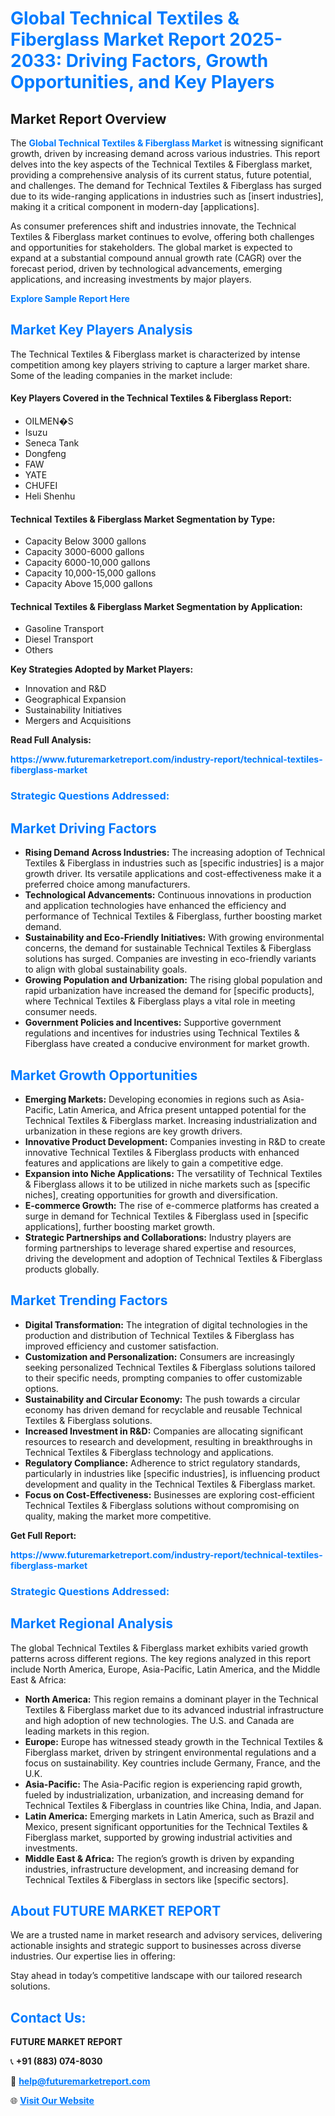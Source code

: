<h1 style="color: #007BFF;">Global Technical Textiles & Fiberglass Market Report 2025-2033: Driving Factors, Growth Opportunities, and Key Players</h1>

<section id="overview">
<h2>Market Report Overview</h2>
<p>The <a href="https://www.futuremarketreport.com/industry-report/technical-textiles-fiberglass-market" style="color: #007BFF; text-decoration: none;"><strong>Global Technical Textiles & Fiberglass Market</strong></a> is witnessing significant growth, driven by increasing demand across various industries. This report delves into the key aspects of the Technical Textiles & Fiberglass market, providing a comprehensive analysis of its current status, future potential, and challenges. The demand for Technical Textiles & Fiberglass has surged due to its wide-ranging applications in industries such as [insert industries], making it a critical component in modern-day [applications].</p>
<p>As consumer preferences shift and industries innovate, the Technical Textiles & Fiberglass market continues to evolve, offering both challenges and opportunities for stakeholders. The global market is expected to expand at a substantial compound annual growth rate (CAGR) over the forecast period, driven by technological advancements, emerging applications, and increasing investments by major players.</p>
</section>

<section id="overview">
<p><a href="https://www.futuremarketreport.com/request-sample/reportId=33024" style="color: #007BFF; text-decoration: none;"><strong>Explore Sample Report Here</strong></a></p>
</section>

<section id="key-players">
<h2 style="color: #007BFF;">Market Key Players Analysis</h2>
<p>The Technical Textiles & Fiberglass market is characterized by intense competition among key players striving to capture a larger market share. Some of the leading companies in the market include:</p>
<h4>Key Players Covered in the Technical Textiles & Fiberglass Report:</h4>
<ul><li>OILMEN�S</li><li>Isuzu</li><li>Seneca Tank</li><li>Dongfeng</li><li>FAW</li><li>YATE</li><li>CHUFEI</li><li>Heli Shenhu</li></ul>
<h4>Technical Textiles & Fiberglass Market Segmentation by Type:</h4>
<ul><li>Capacity Below 3000 gallons</li><li>Capacity 3000-6000 gallons</li><li>Capacity 6000-10,000 gallons</li><li>Capacity 10,000-15,000 gallons</li><li>Capacity Above 15,000 gallons</li></ul>

<h4>Technical Textiles & Fiberglass Market Segmentation by Application:</h4>
<ul><li>Gasoline Transport</li><li>Diesel Transport</li><li>Others</li></ul>
<p><strong>Key Strategies Adopted by Market Players:</strong></p>
<ul>
<li>Innovation and R&D</li>
<li>Geographical Expansion</li>
<li>Sustainability Initiatives</li>
<li>Mergers and Acquisitions</li>
</ul>
</section>

<section>
<p><strong>Read Full Analysis: </strong></p><a href="https://www.futuremarketreport.com/industry-report/technical-textiles-fiberglass-market" style="color: #007BFF; text-decoration: none;"><strong>https://www.futuremarketreport.com/industry-report/technical-textiles-fiberglass-market</strong></a>
<h3 style="color: #007BFF;">Strategic Questions Addressed:</h3>
</section>

<section id="driving-factors">
<h2 style="color: #007BFF;">Market Driving Factors</h2>
<ul>
<li><strong>Rising Demand Across Industries:</strong> The increasing adoption of Technical Textiles & Fiberglass in industries such as [specific industries] is a major growth driver. Its versatile applications and cost-effectiveness make it a preferred choice among manufacturers.</li>
<li><strong>Technological Advancements:</strong> Continuous innovations in production and application technologies have enhanced the efficiency and performance of Technical Textiles & Fiberglass, further boosting market demand.</li>
<li><strong>Sustainability and Eco-Friendly Initiatives:</strong> With growing environmental concerns, the demand for sustainable Technical Textiles & Fiberglass solutions has surged. Companies are investing in eco-friendly variants to align with global sustainability goals.</li>
<li><strong>Growing Population and Urbanization:</strong> The rising global population and rapid urbanization have increased the demand for [specific products], where Technical Textiles & Fiberglass plays a vital role in meeting consumer needs.</li>
<li><strong>Government Policies and Incentives:</strong> Supportive government regulations and incentives for industries using Technical Textiles & Fiberglass have created a conducive environment for market growth.</li>
</ul>
</section>

<section id="growth-opportunities">
<h2 style="color: #007BFF;">Market Growth Opportunities</h2>
<ul>
<li><strong>Emerging Markets:</strong> Developing economies in regions such as Asia-Pacific, Latin America, and Africa present untapped potential for the Technical Textiles & Fiberglass market. Increasing industrialization and urbanization in these regions are key growth drivers.</li>
<li><strong>Innovative Product Development:</strong> Companies investing in R&D to create innovative Technical Textiles & Fiberglass products with enhanced features and applications are likely to gain a competitive edge.</li>
<li><strong>Expansion into Niche Applications:</strong> The versatility of Technical Textiles & Fiberglass allows it to be utilized in niche markets such as [specific niches], creating opportunities for growth and diversification.</li>
<li><strong>E-commerce Growth:</strong> The rise of e-commerce platforms has created a surge in demand for Technical Textiles & Fiberglass used in [specific applications], further boosting market growth.</li>
<li><strong>Strategic Partnerships and Collaborations:</strong> Industry players are forming partnerships to leverage shared expertise and resources, driving the development and adoption of Technical Textiles & Fiberglass products globally.</li>
</ul>
</section>

<section id="trending-factors">
<h2 style="color: #007BFF;">Market Trending Factors</h2>
<ul>
<li><strong>Digital Transformation:</strong> The integration of digital technologies in the production and distribution of Technical Textiles & Fiberglass has improved efficiency and customer satisfaction.</li>
<li><strong>Customization and Personalization:</strong> Consumers are increasingly seeking personalized Technical Textiles & Fiberglass solutions tailored to their specific needs, prompting companies to offer customizable options.</li>
<li><strong>Sustainability and Circular Economy:</strong> The push towards a circular economy has driven demand for recyclable and reusable Technical Textiles & Fiberglass solutions.</li>
<li><strong>Increased Investment in R&D:</strong> Companies are allocating significant resources to research and development, resulting in breakthroughs in Technical Textiles & Fiberglass technology and applications.</li>
<li><strong>Regulatory Compliance:</strong> Adherence to strict regulatory standards, particularly in industries like [specific industries], is influencing product development and quality in the Technical Textiles & Fiberglass market.</li>
<li><strong>Focus on Cost-Effectiveness:</strong> Businesses are exploring cost-efficient Technical Textiles & Fiberglass solutions without compromising on quality, making the market more competitive.</li>
</ul>
</section>

<section>
<p><strong>Get Full Report: </strong></p><a href="https://www.futuremarketreport.com/industry-report/technical-textiles-fiberglass-market" style="color: #007BFF; text-decoration: none;"><strong>https://www.futuremarketreport.com/industry-report/technical-textiles-fiberglass-market</strong></a>
<h3 style="color: #007BFF;">Strategic Questions Addressed:</h3>
</section>


<section id="regional-analysis">
<h2 style="color: #007BFF;">Market Regional Analysis</h2>
<p>The global Technical Textiles & Fiberglass market exhibits varied growth patterns across different regions. The key regions analyzed in this report include North America, Europe, Asia-Pacific, Latin America, and the Middle East & Africa:</p>
<ul>
<li><strong>North America:</strong> This region remains a dominant player in the Technical Textiles & Fiberglass market due to its advanced industrial infrastructure and high adoption of new technologies. The U.S. and Canada are leading markets in this region.</li>
<li><strong>Europe:</strong> Europe has witnessed steady growth in the Technical Textiles & Fiberglass market, driven by stringent environmental regulations and a focus on sustainability. Key countries include Germany, France, and the U.K.</li>
<li><strong>Asia-Pacific:</strong> The Asia-Pacific region is experiencing rapid growth, fueled by industrialization, urbanization, and increasing demand for Technical Textiles & Fiberglass in countries like China, India, and Japan.</li>
<li><strong>Latin America:</strong> Emerging markets in Latin America, such as Brazil and Mexico, present significant opportunities for the Technical Textiles & Fiberglass market, supported by growing industrial activities and investments.</li>
<li><strong>Middle East & Africa:</strong> The region’s growth is driven by expanding industries, infrastructure development, and increasing demand for Technical Textiles & Fiberglass in sectors like [specific sectors].</li>
</ul>
</section>

<footer>
<h2 style="color: #007BFF;">About FUTURE MARKET REPORT</h2>
<p>We are a trusted name in market research and advisory services, delivering actionable insights and strategic support to businesses across diverse industries. Our expertise lies in offering:</p>

<p>Stay ahead in today’s competitive landscape with our tailored research solutions.</p>

<h2 style="color: #007BFF;">Contact Us:</h2>
<p><strong>FUTURE MARKET REPORT</strong></p>
<p>📞 <strong>+91 (883) 074-8030</strong></p>
<p>📧 <strong><a href="mailto:help@futuremarketreport.com" style="color: #007BFF;">help@futuremarketreport.com</a></strong></p>
<p>🌐 <strong><a href="https://www.futuremarketreport.com/" style="color: #007BFF;">Visit Our Website</a></strong></p>
</footer>